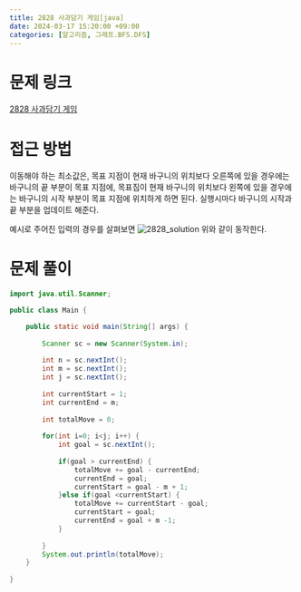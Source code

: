 ```yaml
---
title: 2828 사과담기 게임[java]
date: 2024-03-17 15:20:00 +09:00
categories: [알고리즘, 그래프.BFS.DFS]
---
```

# 문제 링크
[2828 사과담기 게임](https://www.acmicpc.net/problem/2828)

# 접근 방법
이동해야 하는 최소값은, 목표 지점이 현재 바구니의 위치보다 오른쪽에 있을 경우에는 바구니의 끝 부분이 목표 지점에, 목표짐이 현재 바구니의 위치보다 왼쪽에 있을 경우에는 바구니의 시작 부분이 목표 지점에 위치하게 하면 된다. 실행시마다 바구니의 시작과 끝 부분을 업데이트 해준다.

예시로 주어진 입력의 경우를 살펴보면
![2828_solution](https://github.com/patchpark/patchpark.github.io/assets/116805893/2b7a345a-8ba8-4d34-8924-6987ee8c52ce)
위와 같이 동작한다.

# 문제 풀이
```java
import java.util.Scanner;

public class Main {

	public static void main(String[] args) {
		
		Scanner sc = new Scanner(System.in);
		
		int n = sc.nextInt();
		int m = sc.nextInt();
		int j = sc.nextInt();
		
		int currentStart = 1;
		int currentEnd = m;
		
		int totalMove = 0;
		
		for(int i=0; i<j; i++) {
			int goal = sc.nextInt();
			
			if(goal > currentEnd) {
				totalMove += goal - currentEnd;
				currentEnd = goal;
				currentStart = goal - m + 1;
			}else if(goal <currentStart) {
				totalMove += currentStart - goal;
				currentStart = goal;
				currentEnd = goal + m -1;
			}
			
		}
		System.out.println(totalMove);
	}
	
}

```